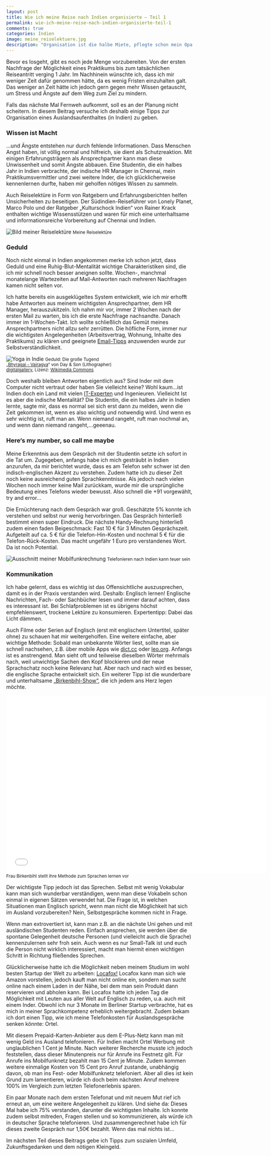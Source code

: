 ```yaml
---
layout: post
title: Wie ich meine Reise nach Indien organisierte – Teil 1
permalink: wie-ich-meine-reise-nach-indien-organisierte-teil-1
comments: true
categories: Indien
image: meine_reiselektuere.jpg
description: "Organisation ist die halbe Miete, pflegte schon mein Opa zu sagen. Auf dem Weg zur Indienreise gab es einige Hürden zu nehmen. In diesem Beitrag erkläre ich, wie man sie überwindet."
---
```


<p>Bevor es losgeht, gibt es noch jede Menge vorzubereiten. Von der ersten Nachfrage der Möglichkeit eines Praktikums bis zum tatsächlichen Reiseantritt verging 1 Jahr. Im Nachhinein wünschte ich, dass ich mir weniger Zeit dafür genommen hätte, da es wenig Fristen einzuhalten galt. Das weniger an Zeit hätte ich jedoch gern gegen mehr Wissen getauscht, um Stress und Ängste auf dem Weg zum Ziel zu mindern.</p>
<p>Falls das nächste Mal Fernweh aufkommt, soll es an der Planung nicht scheitern. In diesem Beitrag versuche ich deshalb einige Tipps zur Organisation eines Auslandsaufenthaltes (in Indien) zu geben.</p>
<h3>Wissen ist Macht</h3>
<p>…und Ängste entstehen nur durch fehlende Informationen. Dass Menschen Angst haben, ist völlig normal und hilfreich, sie dient als Schutzreaktion. Mit einigen Erfahrungsträgern als Ansprechpartner kann man diese Unwissenheit und somit Ängste abbauen. Eine Studentin, die ein halbes Jahr in Indien verbrachte, der indische HR Manager in Chennai, mein Praktikumsvermittler und zwei weitere Inder, die ich glücklicherweise kennenlernen durfte, haben mir geholfen nötiges Wissen zu sammeln.</p>
<p>Auch Reiselektüre in Form von Ratgebern und Erfahrungsberichten helfen Unsicherheiten zu beseitigen. Der Südindien-Reiseführer von Lonely Planet, Marco Polo und der Ratgeber „Kulturschock Indien“ von Rainer Krack enthalten wichtige Wissensstützen und waren für mich eine unterhaltsame und informationsreiche Vorbereitung auf Chennai und Indien.</p>

![Bild meiner Reiselektüre](/images/meine_reiselektuere.jpg "Meine Reiselektüre")
<small>Meine Reiselektüre</small>

<h3>Geduld</h3>
<p>Noch nicht einmal in Indien angekommen merke ich schon jetzt, dass Geduld und eine Ruhig-Blut-Mentalität wichtige Charakteristiken sind, die ich mir schnell noch besser aneignen sollte. Wochen-, manchmal monatelange Wartezeiten auf Mail-Antworten nach mehreren Nachfragen kamen nicht selten vor.</p>
<p>Ich hatte bereits ein ausgeklügeltes System entwickelt, wie ich mir erhofft habe Antworten aus meinem wichtigsten Ansprechpartner, dem HR Manager, herauszukitzeln. Ich nahm mir vor, immer 2 Wochen nach der ersten Mail zu warten, bis ich die erste Nachfrage nachsandte. Danach immer im 1-Wochen-Takt. Ich wollte schließlich das Gemüt meines Ansprechpartners nicht allzu sehr zerrütten. Die höfliche Form, immer nur die wichtigsten Angelegenheiten (Arbeitsvertrag, Wohnung, Inhalte des Praktikums) zu klären und geeignete <a href="http://www.businessinsider.sg/getting-busy-people-to-read-your-emails-2014-7/">Email-Tipps</a> anzuwenden wurde zur Selbstverständlichkeit.</p>

![Yoga in Indie](/images/yoga_in_indien.jpg "Yoga in Indien")
<small>Geduld: Die große Tugend<br>
„<a href="http://commons.wikimedia.org/wiki/File:Bhyragai_-_Vairagya_-..jpg#mediaviewer/File:Bhyragai_-_Vairagya_-..jpg">Bhyragai - Vairagya</a>“ von Day &amp; Son (Lithographer)<br>
<a rel="nofollow" class="external free" href="http://digitalgallery.nypl.org/nypldigital/dgkeysearchdetail.cfm?trg=1&amp;strucID=103582&amp;imageID=481297&amp;word=india&amp;s=1&amp;notword=&amp;d=&amp;c=&amp;f=&amp;k=0&amp;lWord=&amp;lField=&amp;sScope=&amp;sLevel=&amp;sLabel=&amp;sort=&amp;total=1672&amp;num=1440&amp;imgs=20&amp;pNum=&amp;pos=1458">digitalgallery</a>, Lizenz: <a href="//commons.wikimedia.org/wiki/">Wikimedia Commons</a></small>

<p>Doch weshalb bleiben Antworten eigentlich aus? Sind Inder mit dem Computer nicht vertraut oder haben Sie vielleicht keine? Wohl kaum…ist Indien doch ein Land mit vielen <a href="http://www.indienheute.de/erfolgsstory-it-in-indien-was-macht-den-standort-so-attraktiv/">IT-Experten</a> und Ingenieuren. Vielleicht Ist es aber die indische Mentalität? Die Studentin, die ein halbes Jahr in Indien lernte, sagte mir, dass es normal sei sich erst dann zu melden, wenn die Zeit gekommen ist, wenn es also wichtig und notwendig wird. Und wenn es sehr wichtig ist, ruft man an. Wenn niemand rangeht, ruft man nochmal an, und wenn dann niemand rangeht,…geeenau.</p>
<h3>Here‘s my number, so call me maybe</h3>
<p>Meine Erkenntnis aus dem Gespräch mit der Studentin setzte ich sofort in die Tat um. Zugegeben, anfangs habe ich mich gesträubt in Indien anzurufen, da mir berichtet wurde, dass es am Telefon sehr schwer ist den indisch-englischen Akzent zu verstehen. Zudem hatte ich zu dieser Zeit noch keine ausreichend guten Sprachkenntnisse. Als jedoch nach vielen Wochen noch immer keine Mail zurückkam, wurde mir die ursprüngliche Bedeutung eines Telefons wieder bewusst. Also schnell die +91 vorgewählt, try and error…</p>
<p>Die Ernüchterung nach dem Gespräch war groß. Geschätzte 5% konnte ich verstehen und selbst nur wenig hervorbringen. Das Gespräch hinterließ bestimmt einen super Eindruck. Die nächste Handy-Rechnung hinterließ zudem einen faden Beigeschmack:  Fast 10 € für 3 Minuten Gesprächszeit. Aufgeteilt auf ca. 5 € für die Telefon-Hin-Kosten und nochmal 5 € für die Telefon-Rück-Kosten. Das macht ungefähr 1 Euro pro verstandenes Wort. Da ist noch Potential.</p>

![Ausschnitt meiner Mobilfunkrechnung](/images/internationale_verbindungsuebersicht.png "Geld aus dem Fenster werfen ist leichter als gedacht")
<small>Telefonieren nach Indien kann teuer sein</small>

<h3>Kommunikation</h3>
<p>Ich habe gelernt, dass es wichtig ist das Offensichtliche auszusprechen, damit es in der Praxis verstanden wird. Deshalb: Englisch lernen! Englische Nachrichten, Fach- oder Sachbücher lesen und immer darauf achten, dass es interessant ist. Bei Schlafproblemen ist es übrigens höchst empfehlenswert, trockene Lektüre zu konsumieren. Expertentipp: Dabei das Licht dämmen.</p>
<p>Auch Filme oder Serien auf Englisch (erst mit englischem Untertitel, später ohne) zu schauen hat mir weitergeholfen. Eine weitere einfache, aber wichtige Methode: Sobald man unbekannte Wörter liest, sollte man sie schnell nachsehen, z.B. über mobile Apps wie <a href="http://www.dict.cc/">dict.cc</a> oder <a href="http://dict.leo.org/ende/index_de.html">leo.org</a>. Anfangs ist es anstrengend. Man sieht oft und teilweise dieselben Wörter mehrmals nach, weil unwichtige Sachen den Kopf blockieren und der neue Sprachschatz noch keine Relevanz hat. Aber nach und nach wird es besser, die englische Sprache entwickelt sich. Ein weiterer Tipp ist die wunderbare und unterhaltsame <a href="http://de.wikipedia.org/wiki/Vera_F._Birkenbihl">„Birkenbihl-Show“</a>, die ich jedem ans Herz legen möchte.</p>

<iframe width="700" height="480" src="//www.youtube-nocookie.com/embed/A5ulmNa-8yw?rel=0" frameborder="0" allowfullscreen></iframe><br>
<small>Frau Birkenbihl stellt ihre Methode zum Sprachen lernen vor</small>

<p>Der wichtigste Tipp jedoch ist das Sprechen. Selbst mit wenig Vokabular kann man sich wunderbar verständigen, wenn man diese Vokabeln schon einmal in eigenen Sätzen verwendet hat. Die Frage ist, in welchen Situationen man Englisch spricht, wenn man nicht die Möglichkeit hat sich im Ausland vorzubereiten? Nein, Selbstgespräche kommen nicht in Frage.</p>
<p>Wenn man extrovertiert ist, kann man z.B. an die nächste Uni gehen und mit ausländischen Studenten reden. Einfach ansprechen, sie werden über die spontane Gelegenheit deutsche Personen (und vielleicht auch die Sprache) kennenzulernen sehr froh sein. Auch wenn es nur Small-Talk ist und euch die Person nicht wirklich interessiert, macht man hiermit einen wichtigen Schritt in Richtung fließendes Sprechen.</p>
<p>Glücklicherweise hatte ich die Möglichkeit neben meinem Studium im wohl besten Startup der Welt zu arbeiten: <a href="https://www.locafox.de/">Locafox!</a> Locafox kann man sich wie Amazon vorstellen, jedoch kauft man nicht online ein, sondern man sucht online nach einem Laden in der Nähe, bei dem man sein Produkt dann reservieren und abholen kann. Bei Locafox hatte ich jeden Tag die Möglichkeit mit Leuten aus aller Welt auf Englisch zu reden, u.a. auch mit einem Inder. Obwohl ich nur 3 Monate im Berliner Startup verbrachte, hat es mich in meiner Sprachkompetenz erheblich weitergebracht. Zudem bekam ich dort einen Tipp, wie ich meine Telefonkosten für Auslandsgespräche senken könnte: Ortel.</p>
<p>Mit diesem Prepaid-Karten-Anbieter aus dem E-Plus-Netz kann man mit wenig Geld ins Ausland telefonieren. Für Indien macht Ortel Werbung mit unglaublichen 1 Cent je Minute. Nach weiterer Recherche musste ich jedoch feststellen, dass dieser Minutenpreis nur für Anrufe ins Festnetz gilt. Für Anrufe ins Mobilfunknetz bezahlt man 15 Cent je Minute. Zudem kommen weitere einmalige Kosten von 15 Cent pro Anruf zustande, unabhängig davon, ob man ins Fest- oder Mobilfunknetz telefoniert. Aber all dies ist kein Grund zum lamentieren, würde ich doch beim nächsten Anruf mehrere 100% im Vergleich zum letzten Telefonerlebnis sparen.</p>
<p>Ein paar Monate nach dem ersten Telefonat und mit neuem Mut rief ich erneut an, um eine weitere Angelegenheit zu klären. Und siehe da: Dieses Mal habe ich 75% verstanden, darunter die wichtigsten Inhalte. Ich konnte zudem selbst mitreden, Fragen stellen und so kommunizieren, als würde ich in deutscher Sprache telefonieren. Und zusammengerechnet habe ich für dieses zweite Gespräch nur 1,50€ bezahlt. Wenn das mal nichts ist…</p>
<p>Im nächsten Teil dieses Beitrags gebe ich Tipps zum sozialen Umfeld, Zukunftsgedanken und dem nötigen Kleingeld.</p>